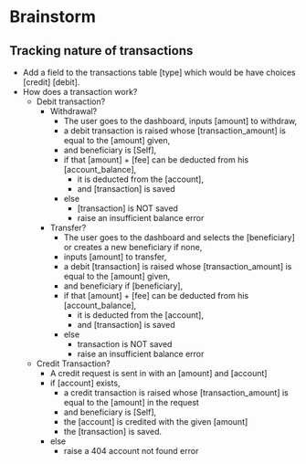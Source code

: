 # Brainstorm

## Tracking nature of transactions
+ Add a field to the transactions table [type] which would be have choices [credit] [debit].
+ How does a transaction work?
  + Debit transaction?
    +  Withdrawal?
       +  The user goes to the dashboard, inputs [amount] to withdraw,
       +  a debit transaction is raised whose [transaction_amount] is equal to the [amount] given,
       +  and beneficiary is [Self],
       +  if that [amount] + [fee] can be deducted from his [account_balance],
          +  it is deducted from the [account],
          +  and [transaction] is saved
       +  else
          +  [transaction] is NOT saved
          +  raise an insufficient balance error
    +  Transfer?
       +  The user goes to the dashboard and selects the [beneficiary] or creates a new beneficiary if none,
       +  inputs [amount] to transfer,
       +  a debit [transaction] is raised whose [transaction_amount] is equal to the [amount] given,
       +  and beneficiary if [beneficiary],
       +  if that [amount] + [fee] can be deducted from his [account_balance],
          +  it is deducted from the [account],
          +  and [transaction] is saved
       +  else
          +  transaction is NOT saved
          +  raise an insufficient balance error
  +  Credit Transaction?
     +  A credit request is sent in with an [amount] and [account]
     +  if [account] exists,
        +  a credit transaction is raised whose [transaction_amount] is equal to the [amount] in the request
        +  and beneficiary is [Self],
        +  the [account] is credited with the given [amount]
        +  the [transaction] is saved.
     +  else
        +  raise a 404 account not found error